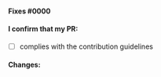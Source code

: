 <!-- THANK YOU so much for submitting a pull request. Please fill out the details for easier reviews. -->

#### Fixes #0000

#### I confirm that my PR:

- [ ] complies with the contribution guidelines

#### Changes:

<!-- Fill in something related to the PR. -->